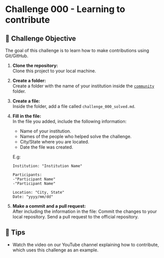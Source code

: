 # Challenge 000 - Learning to contribute

## 🎯 Challenge Objective
The goal of this challenge is to learn how to make contributions using Git/GitHub.

1. **Clone the repository:**  
Clone this project to your local machine.

2. **Create a folder:**  
Create a folder with the name of your institution inside the [`community`](../community) folder.

3. **Create a file:**  
Inside the folder, add a file called ``challenge_000_solved.md``.

4. **Fill in the file:**  
    In the file you added, include the following information:
    - Name of your institution.
    - Names of the people who helped solve the challenge.
    - City/State where you are located.
    - Date the file was created.

    E.g:
    ```
    Institution: "Institution Name"

    Participants:
    -"Participant Name"
    -"Participant Name"

    Location: "City, State"
    Date: "yyyy/mm/dd"
    ```
5. **Make a commit and a pull request:**  
After including the information in the file:
Commit the changes to your local repository.
Send a pull request to the official repository.

## 🌟 Tips
- Watch the video on our YouTube channel explaining how to contribute, which uses this challenge as an example. 

